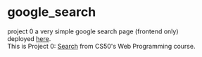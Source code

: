 # google_search
project 0
a very simple google search page (frontend only)
<br>
deployed [here](https://sawankshrma.github.io/).
<br>
This is Project 0: [Search](https://cs50.harvard.edu/web/2020/projects/0/search/) from CS50's Web Programming course.

